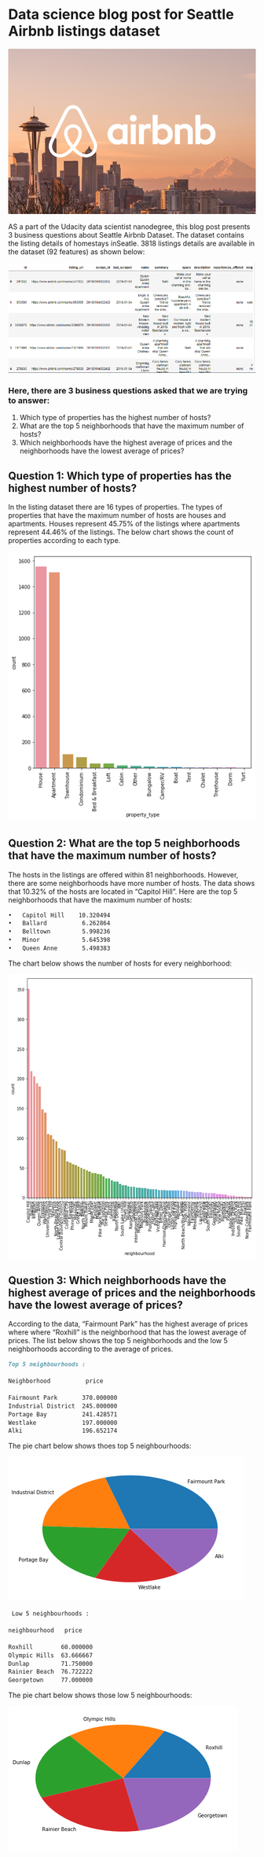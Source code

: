 # Data science blog post for Seattle Airbnb listings dataset
![Image](images/welcome.png)


AS a part of the Udacity data scientist nanodegree, this blog post presents 3 business questions about Seattle Airbnb Dataset. The dataset contains the listing details of homestays inSeatle. 3818 listings details are available in the dataset (92 features) as shown below:

![Image](images/table.png)


### Here, there are 3 business questions asked that we are trying to answer:
1.	Which type of properties has the highest number of hosts?
2.	What are the top 5 neighborhoods that have the maximum number of hosts?
3.	Which neighborhoods have the highest average of prices and the neighborhoods have the lowest average of prices?

## Question 1: Which type of properties has the highest number of hosts? 
In the listing dataset there are 16 types of properties. The types of properties that have the maximum number of hosts are houses and apartments. Houses represent 45.75% of the listings where apartments represent 44.46% of the listings. The below chart shows the count of properties according to each type.  
 
 ![Image](images/q1_img.png) 

## Question 2: What are the top 5 neighborhoods that have the maximum number of hosts?
The hosts in the listings are offered within 81 neighborhoods. However, there are some neighborhoods have more number of hosts. The data shows that 10.32% of the hosts are located in “Capitol Hill”. Here are the top 5 neighborhoods that have the maximum number of hosts:

```markdown
•	Capitol Hill    10.320494
•	Ballard          6.262864
•	Belltown         5.998236
•	Minor            5.645398
•	Queen Anne       5.498383
```

The chart below shows the number of hosts for every neighborhood:

 ![Image](images/q2_img.png) 




## Question 3: Which neighborhoods have the highest average of prices and the neighborhoods have the lowest average of prices?
According to the data, “Fairmount Park” has the highest average of prices where where “Roxhill” is the neighborhood that has the lowest average of prices. The list below shows the top 5 neighborhoods and the low 5 neighborhoods according to the average of prices.

```markdown
Top 5 neighbourhoods :

Neighborhood          price
                  
Fairmount Park       370.000000
Industrial District  245.000000
Portage Bay          241.428571
Westlake             197.000000
Alki                 196.652174
```
The pie chart below shows thoes top 5 neighbourhoods:

 ![Image](images/q3_1_image.png) 

```markdown
 Low 5 neighbourhoods :

neighbourhood   price
           
Roxhill        60.000000
Olympic Hills  63.666667
Dunlap         71.750000
Rainier Beach  76.722222
Georgetown     77.000000
```

The pie chart below shows those low 5 neighbourhoods:

![Image](images/q3_2_img.png) 
